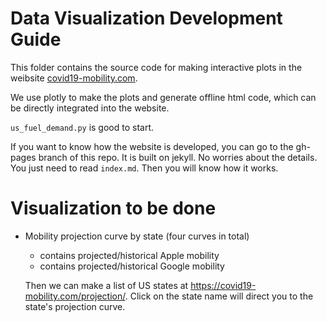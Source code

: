 # Data Visualization Development Guide

This folder contains the source code for making interactive plots in the weibsite [covid19-mobility.com](covid19-mobility.com). 

We use plotly to make the plots and generate offline html code, which can be directly integrated into the website.

`us_fuel_demand.py` is good to start.

If you want to know how the website is developed, you can go to the gh-pages branch of this repo. It is built on jekyll. No worries about the details. You just need to read `index.md`. Then you will know how it works.

# Visualization to be done

+ Mobility projection curve by state (four curves in total)
    - contains projected/historical Apple mobility
    - contains projected/historical Google mobility

    Then we can make a list of US states at https://covid19-mobility.com/projection/. Click on the state name will direct you to the state's projection curve.

